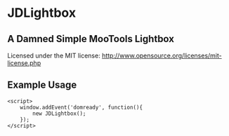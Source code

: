 JDLightbox
==========

A Damned Simple MooTools Lightbox
---------------------------------

Licensed under the MIT license: http://www.opensource.org/licenses/mit-license.php

Example Usage
-------------

	<script>
		window.addEvent('domready', function(){
			new JDLightbox();
		});
	</script>